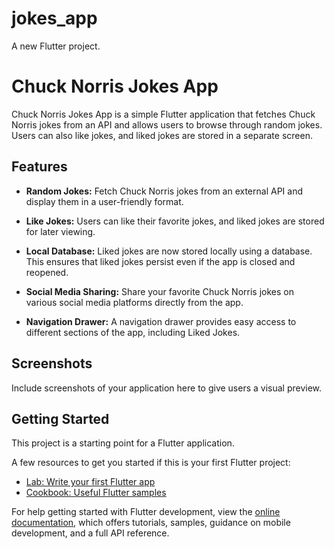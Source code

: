# jokes_app

A new Flutter project.
# Chuck Norris Jokes App

Chuck Norris Jokes App is a simple Flutter application that fetches Chuck Norris jokes from an API and allows users to browse through random jokes. Users can also like jokes, and liked jokes are stored in a separate screen.

## Features

- **Random Jokes:** Fetch Chuck Norris jokes from an external API and display them in a user-friendly format.

- **Like Jokes:** Users can like their favorite jokes, and liked jokes are stored for later viewing.

- **Local Database:** Liked jokes are now stored locally using a database. This ensures that liked jokes persist even if the app is closed and reopened.

- **Social Media Sharing:** Share your favorite Chuck Norris jokes on various social media platforms directly from the app.

- **Navigation Drawer:** A navigation drawer provides easy access to different sections of the app, including Liked Jokes.

## Screenshots

Include screenshots of your application here to give users a visual preview.

## Getting Started

This project is a starting point for a Flutter application.

A few resources to get you started if this is your first Flutter project:

- [Lab: Write your first Flutter app](https://docs.flutter.dev/get-started/codelab)
- [Cookbook: Useful Flutter samples](https://docs.flutter.dev/cookbook)

For help getting started with Flutter development, view the
[online documentation](https://docs.flutter.dev/), which offers tutorials,
samples, guidance on mobile development, and a full API reference.
